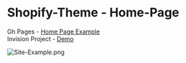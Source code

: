 # Shopify-Theme - Home-Page


Gh Pages - <a href="https://garrettmac.github.io/Shopify-Theme---Home-Page/">Home Page Example</a><br>
Invision Project - <a href="https://invis.io/SGAHYOHBV#/219496484_Shopify_Theme_Home_Parallax_Slides">Demo</a>


![Site-Example.png](./Site-Example.png)
